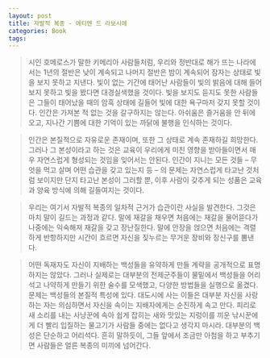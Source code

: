 ```yaml
---
layout: post
title: 자발적 복종 - 에티엔 드 라보시에
categories: Book
tags:
---
```

> 시인 호메로스가 말한 키메리아 사람들처럼, 우리와 정반대로 해가 뜨는 나라에서는 1년의 절반은 낮이 계속되고 나머지 절반은 밤이 계속되어 잠자는 상태로 빛을 보지 못하고 지낸다. 빛이 없는 기간에 태어난 사람들이 빛의 밝음에 대해 들어보지 못하고 빛을 봤다면 대경실색했을 것이다. 빛을 보지도 듣지도 못한 사람들은 그들이 태어났을 때의 암흑 상태에 길들어 빛에 대한 욕구마저 갖지 못할 것이다.
> 인간은 가져본 적 없는 것을 갈구하지는 않는다. 아쉬움은 즐거움을 안 뒤에 오고, 지나간 기쁨에 대한 기억이 있는 까닭에 불행을 인식하는 것이다.

> 인간은 본질적으로 자유로운 존재이며, 또한 그 상태로 계속 존재하길 희망한다. 그러나 그 본성이라고 하는 것은 교육이 우리에게 미친 영향을 받아들이면서 매우 자연스럽게 형성되는 것임을 잊어서는 안된다. 인간이 지니는 모든 것들 – 무엇을 먹고 살며 어떤 습관을 갖고 있는지 등 – 의 문제는 자연스럽게 타고난 것처럼 보이지만 단지 타고난 본성이 그러할 뿐, 이후 사람이 갖추게 되는 성품은 교육과 양육 방식에 의해 길들여지는 것이다.

> 우리는 여기서 자발적 복종의 일차적 근거가 습관이란 사실을 발견한다. 그것은 마치 말이 길드는 과정과 같다. 말에 재갈을 채우면 처음에는 재갈을 물어뜯다가 나중에는 익숙해져 재갈을 갖고 장난질한다. 말에 안장을 얹으면 처음에는 격렬하게 반항하지만 시간이 흐르면 자신을 짖누르는 무거운 장비와 장신구를 뽐낸다.

> 어떤 독재자도 자신이 지배하는 백성들을 유약하게 만들 계략을 공개적으로 표명하지는 않았다. 그러나 실제로는 대부분의 전제군주들이 물밑에서 백성들을 어리석고 나약하게 만들기 위한 술수를 모색했고, 다양한 방법들을 실행으로 옮겼다.
> 문제는 백성들의 본질적 특성에 있다. 대도시에 사는 이들은 대부분 자신을 사랑하는 자는 의심하면서 자신을 속이는 지배자에게는 순진하게 속고 만다. 피리로 새 소리를 내는 사냥꾼에 속아 쉽게 잡히는 새와 맛있는 지렁이를 끼운 낚시꾼에게 더 빨리 입질하는 물고기가 사람들 중에는 없다고 생각지 마시라. 대부분의 백성은 단순하고 어리석다. 흔히 말하듯이, 그들 앞에서 조금만 아첨을 하고 부추기면 사람들은 얼른 복종의 미끼에 넘어간다.
